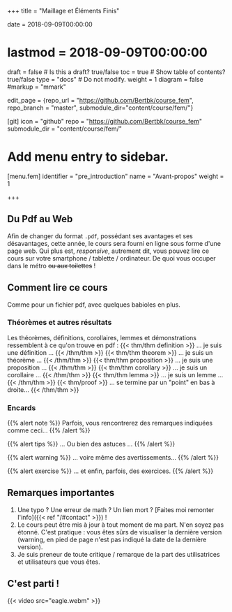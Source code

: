 +++
title = "Maillage et Éléments Finis"

date = 2018-09-09T00:00:00
# lastmod = 2018-09-09T00:00:00

draft = false  # Is this a draft? true/false
toc = true  # Show table of contents? true/false
type = "docs"  # Do not modify.
weight = 1
diagram = false
#markup = "mmark"

edit_page = {repo_url = "https://github.com/Bertbk/course_fem", repo_branch = "master", submodule_dir="content/course/fem/"}

[git]
  icon = "github"
  repo = "https://github.com/Bertbk/course_fem"
  submodule_dir = "content/course/fem/"


# Add menu entry to sidebar.
[menu.fem]
  identifier = "pre_introduction"
  name = "Avant-propos"
  weight = 1

+++

## Du Pdf au Web

Afin de changer du format `.pdf`, possédant ses avantages et ses désavantages, cette année, le cours sera fourni en ligne sous forme d'une page web. Qui plus est, *responsive*, autrement dit, vous pouvez lire ce cours sur votre smartphone / tablette / ordinateur. De quoi vous occuper dans le métro ~~ou aux toilettes~~ !

## Comment lire ce cours

Comme pour un fichier pdf, avec quelques babioles en plus.

### Théorèmes et autres résultats


Les théorèmes, définitions, corollaires, lemmes et démonstrations ressemblent à ce qu'on trouve en pdf :
{{< thm/thm definition >}}
... je suis une définition ...
{{< /thm/thm >}}
{{< thm/thm theorem >}}
... je suis un théorème ...
{{< /thm/thm >}}
{{< thm/thm proposition >}}
... je suis une proposition ...
{{< /thm/thm >}}
{{< thm/thm corollary >}}
... je suis un corollaire ...
{{< /thm/thm >}}
{{< thm/thm lemma >}}
... je suis un lemme ...
{{< /thm/thm >}}
{{< thm/proof >}}
... se termine par un "point" en bas à droite...
{{< /thm/thm >}}

### Encards

{{% alert note %}}
Parfois, vous rencontrerez des remarques indiquées comme ceci...
{{% /alert %}}

{{% alert tips %}}
... Ou bien des astuces ...
{{% /alert %}}

{{% alert warning %}}
... voire même des avertissements...
{{% /alert %}}

{{% alert exercise %}}
... et enfin, parfois, des exercices.
{{% /alert %}}

## Remarques importantes

1. Une typo ? Une erreur de math ? Un lien mort ? [Faites moi remonter l'info]({{< ref "/#contact" >}}) !
2. Le cours peut être mis à jour à tout moment de ma part. N'en soyez pas étonné. C'est pratique : vous êtes sûrs de visualiser la dernière version (warning, en pied de page n'est pas indiqué la date de la dernière version).
3. Je suis preneur de toute critique / remarque de la part des utilisatrices et utilisateurs que vous êtes.

## C'est parti !

{{< video src="eagle.webm"  >}}